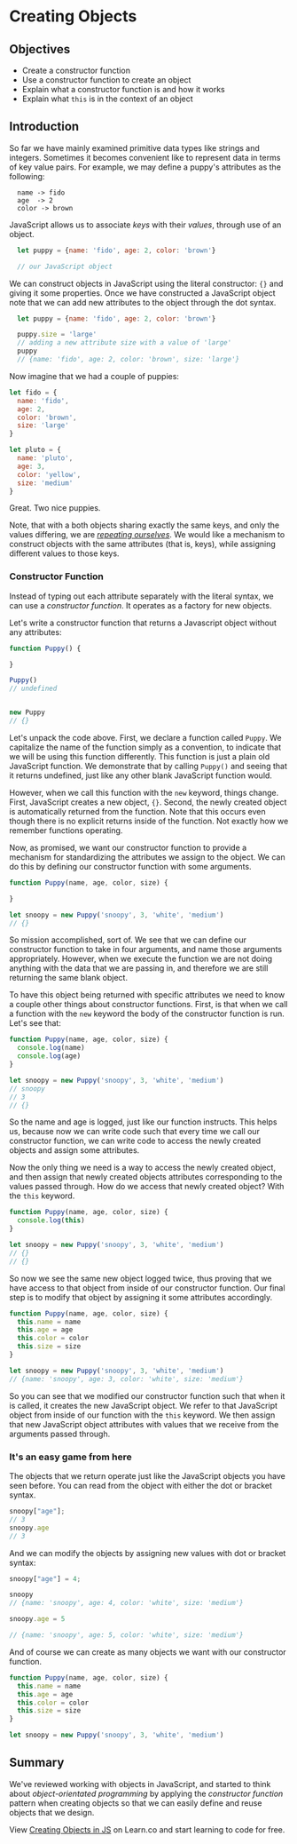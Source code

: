 # Creating Objects

## Objectives
+ Create a constructor function
+ Use a constructor function to create an object
+ Explain what a constructor function is and how it works
+ Explain what `this` is in the context of an object

## Introduction

So far we have mainly examined primitive data types like strings and integers.  Sometimes it becomes convenient like to represent data in terms of key value pairs. For example, we may define a puppy's attributes as the following:

```text
  name -> fido
  age  -> 2
  color -> brown
```

JavaScript allows us to associate *keys* with their *values*, through use of an object.

```javascript
  let puppy = {name: 'fido', age: 2, color: 'brown'}

  // our JavaScript object
````

We can construct objects in JavaScript using the literal constructor: `{}` and giving it some properties. Once we have constructed a JavaScript object note that we can add new attributes to the object through the dot syntax.

  ```javascript
    let puppy = {name: 'fido', age: 2, color: 'brown'}

    puppy.size = 'large'
    // adding a new attribute size with a value of 'large'
    puppy
    // {name: 'fido', age: 2, color: 'brown', size: 'large'}
  ````

Now imagine that we had a couple of puppies:

```js
let fido = {
  name: 'fido',
  age: 2,
  color: 'brown',
  size: 'large'
}

let pluto = {
  name: 'pluto',
  age: 3,
  color: 'yellow',
  size: 'medium'
}

```

Great. Two nice puppies.

Note, that with a both objects sharing exactly the same keys, and only the values differing, we are *[repeating ourselves](https://en.wikipedia.org/wiki/Don%27t_repeat_yourself)*.  We would like a mechanism to construct objects with the same attributes (that is, keys), while assigning different values to those keys.   

### Constructor Function

Instead of typing out each attribute separately with the literal syntax, we can use a *constructor function*.  It operates as a factory for new objects.

Let's write a constructor function that returns a Javascript object without any attributes:

```js
function Puppy() {

}

Puppy()
// undefined


new Puppy
// {}
```

Let's unpack the code above.  First, we declare a function called `Puppy`.  We capitalize the name of the function simply as a convention, to indicate that we will be using this function differently.  This function is just a plain old JavaScript function.  We demonstrate that by calling `Puppy()` and seeing that it returns undefined, just like any other blank JavaScript function would.  

However, when we call this function with the `new` keyword, things change.  First, JavaScript creates a new object, `{}`.  Second, the newly created object is automatically returned from the function.  Note that this occurs even though there is no explicit returns inside of the function.  Not exactly how we remember functions operating.  

Now, as promised, we want our constructor function to provide a mechanism for standardizing the attributes we assign to the object.  We can do this by defining our constructor function with some arguments.

```js
function Puppy(name, age, color, size) {

}

let snoopy = new Puppy('snoopy', 3, 'white', 'medium')
// {}
```

So mission accomplished, sort of.  We see that we can define our constructor function to take in four arguments, and name those arguments appropriately.  However, when we execute the function we are not doing anything with the data that we are passing in, and therefore we are still returning the same blank object.  

To have this object being returned with specific attributes we need to know a couple other things about constructor functions. First, is that when we call a function with the `new` keyword the body of the constructor function is run.  Let's see that:

```js
function Puppy(name, age, color, size) {
  console.log(name)
  console.log(age)
}

let snoopy = new Puppy('snoopy', 3, 'white', 'medium')
// snoopy
// 3
// {}
```

So the name and age is logged, just like our function instructs.  This helps us, because now we can write code such that every time we call our constructor function, we can write code to access the newly created objects and assign some attributes.

Now the only thing we need is a way to access the newly created object, and then assign that newly created objects attributes corresponding to the values passed through.  How do we access that newly created object?  With the `this` keyword.

```js
function Puppy(name, age, color, size) {
  console.log(this)
}

let snoopy = new Puppy('snoopy', 3, 'white', 'medium')
// {}
// {}
```

So now we see the same new object logged twice, thus proving that we have access to that object from inside of our constructor function.  Our final step is to modify that object by assigning it some attributes accordingly.   

```js
function Puppy(name, age, color, size) {
  this.name = name
  this.age = age
  this.color = color
  this.size = size
}

let snoopy = new Puppy('snoopy', 3, 'white', 'medium')
// {name: 'snoopy', age: 3, color: 'white', size: 'medium'}
```
So you can see that we modified our constructor function such that when it is called, it creates the new JavaScript object.  We refer to that JavaScript object from inside of our function with the `this` keyword.  We then assign that new JavaScript object attributes with values that we receive from the arguments passed through.

### It's an easy game from here

The objects that we return operate just like the JavaScript objects you have seen before.  You can read from the object with either the dot or bracket syntax.  

```js
snoopy["age"];
// 3
snoopy.age
// 3
```

And we can modify the objects by assigning new values with dot or bracket syntax:

```js
snoopy["age"] = 4;

snoopy
// {name: 'snoopy', age: 4, color: 'white', size: 'medium'}

snoopy.age = 5

// {name: 'snoopy', age: 5, color: 'white', size: 'medium'}
```

And of course we can create as many objects we want with our constructor function.

```js
function Puppy(name, age, color, size) {
  this.name = name
  this.age = age
  this.color = color
  this.size = size
}

let snoopy = new Puppy('snoopy', 3, 'white', 'medium')
```

## Summary

We've reviewed working with objects in JavaScript, and started to think about *object-orientated programming* by applying the *constructor function* pattern when creating objects so that we can easily define and reuse objects that we design.

<p class='util--hide'>View <a href='https://learn.co/lessons/js-create-objects-readme'>Creating Objects in JS</a> on Learn.co and start learning to code for free.</p>
